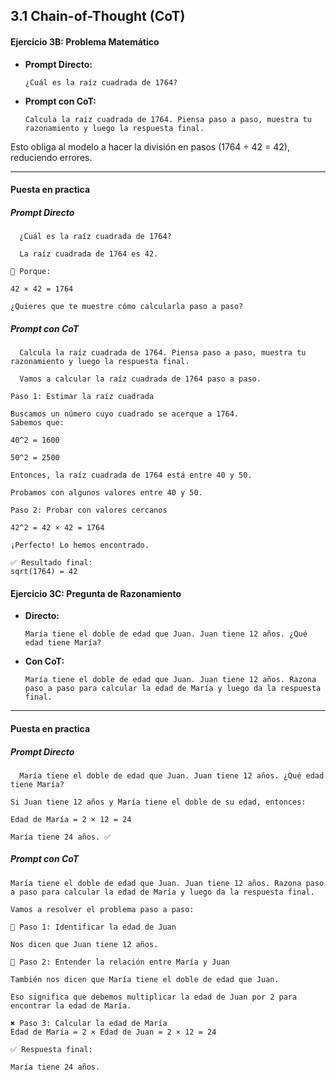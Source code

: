 ## 3.1 Chain-of-Thought (CoT)

#### Ejercicio 3B: Problema Matemático

* **Prompt Directo:**

  ```
  ¿Cuál es la raíz cuadrada de 1764?
  ```
* **Prompt con CoT:**

  ```
  Calcula la raíz cuadrada de 1764. Piensa paso a paso, muestra tu razonamiento y luego la respuesta final.
  ```

Esto obliga al modelo a hacer la división en pasos (1764 ÷ 42 = 42), reduciendo errores.

---

#### Puesta en practica

##### Prompt Directo

```
  ¿Cuál es la raíz cuadrada de 1764?
```

```
  La raíz cuadrada de 1764 es 42.

📌 Porque:

42 × 42 = 1764

¿Quieres que te muestre cómo calcularla paso a paso?
```

##### Prompt con CoT

```
  Calcula la raíz cuadrada de 1764. Piensa paso a paso, muestra tu razonamiento y luego la respuesta final.
```

```
  Vamos a calcular la raíz cuadrada de 1764 paso a paso.

Paso 1: Estimar la raíz cuadrada

Buscamos un número cuyo cuadrado se acerque a 1764.
Sabemos que:

40^2 = 1600

50^2 = 2500

Entonces, la raíz cuadrada de 1764 está entre 40 y 50.

Probamos con algunos valores entre 40 y 50.

Paso 2: Probar con valores cercanos

42^2 = 42 × 42 = 1764

¡Perfecto! Lo hemos encontrado.

✅ Resultado final:
sqrt(1764) = 42​

```


#### Ejercicio 3C: Pregunta de Razonamiento

* **Directo:**

  ```
  María tiene el doble de edad que Juan. Juan tiene 12 años. ¿Qué edad tiene María?
  ```
* **Con CoT:**

  ```
  María tiene el doble de edad que Juan. Juan tiene 12 años. Razona paso a paso para calcular la edad de María y luego da la respuesta final.
  ```

---

#### Puesta en practica

##### Prompt Directo

```text
  María tiene el doble de edad que Juan. Juan tiene 12 años. ¿Qué edad tiene María?
```

```
Si Juan tiene 12 años y María tiene el doble de su edad, entonces:

Edad de María = 2 × 12 = 24

María tiene 24 años. ✅

```

##### Prompt con CoT

```
María tiene el doble de edad que Juan. Juan tiene 12 años. Razona paso a paso para calcular la edad de María y luego da la respuesta final.
```

```
Vamos a resolver el problema paso a paso:

🔢 Paso 1: Identificar la edad de Juan

Nos dicen que Juan tiene 12 años.

🧠 Paso 2: Entender la relación entre María y Juan

También nos dicen que María tiene el doble de edad que Juan.

Eso significa que debemos multiplicar la edad de Juan por 2 para encontrar la edad de María.

✖️ Paso 3: Calcular la edad de María
Edad de María = 2 × Edad de Juan = 2 × 12 = 24

✅ Respuesta final:

María tiene 24 años.
```